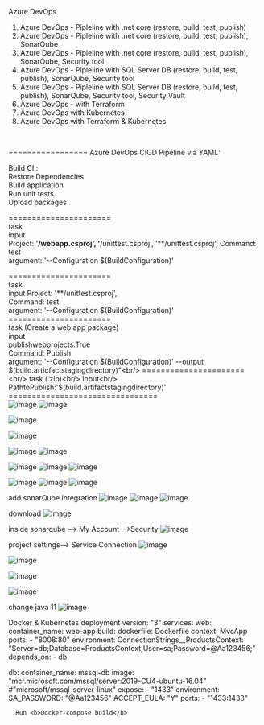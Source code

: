 Azure DevOps

1) Azure DevOps - Pipleline with .net core (restore, build, test, publish) <br/>
2) Azure DevOps - Pipleline with .net core (restore, build, test, publish), SonarQube<br/>
3) Azure DevOps - Pipleline with .net core (restore, build, test, publish), SonarQube, Security tool<br/>
4) Azure DevOps - Pipleline with SQL Server DB (restore, build, test, publish), SonarQube, Security tool<br/>
5) Azure DevOps - Pipleline with SQL Server DB (restore, build, test, publish), SonarQube, Security tool, Security Vault<br/>
6) Azure DevOps - with Terraform<br/>
7) Azure DevOps with Kubernetes<br/>
8) Azure DevOps with Terraform & Kubernetes<br/>
<br/>

=================
Azure DevOps CICD Pipeline via YAML:<br/>

Build CI :<br/>
Restore Dependencies<br/>
Build application<br/>
Run unit tests<br/>
Upload packages<br/>

======================<br/>
task <br/>
 input<br/>
   Project: '**/webapp.csproj', '**/unittest.csproj', '**/unittest.csproj', Command: test<br/>
   argument: '--Configuration $(BuildConfiguration)'<br/>

======================<br/>
task <br/>
 input
   Project:  '**/unittest.csproj', <br/>
   Command: test<br/>
   argument: '--Configuration $(BuildConfiguration)'<br/>
======================<br/>
task  (Create a web app package)<br/>
 input<br/>
   publishwebprojects:True<br/>
   Command: Publish<br/>
   argument: '--Configuration $(BuildConfiguration)' --output $(build.articfactstagingdirectory)"<br/>
======================<br/>
task  (.zip)<br/>
 input<br/>
    PathtoPublish:'$(build.artifactstagingdirectory)'<br/>
================================<br/>
![image](https://user-images.githubusercontent.com/43515480/232720861-acb676cc-886c-4029-999e-bf62f2bd067a.png)
![image](https://user-images.githubusercontent.com/43515480/232720888-4fc743ce-797c-4689-a5e5-a40c38170da4.png)

![image](https://user-images.githubusercontent.com/43515480/232720725-17076258-2de3-4130-a0c7-1e130b8e3d27.png)





![image](https://user-images.githubusercontent.com/43515480/232722724-a023fc19-41b2-4321-af30-b819e71e1923.png)

![image](https://user-images.githubusercontent.com/43515480/232724090-2132ff46-ae33-45fc-bf7b-6879004e6415.png)
![image](https://user-images.githubusercontent.com/43515480/232724242-b1dfcc1e-05ea-4f00-aee1-dafcd6970119.png)

![image](https://user-images.githubusercontent.com/43515480/232724392-6eb2be6f-080d-46cf-ac03-93288e9031ac.png)
![image](https://user-images.githubusercontent.com/43515480/232724466-5552655f-87fe-4566-a548-6dba651c0aa8.png)
![image](https://user-images.githubusercontent.com/43515480/232724520-bfd57092-287c-4c7e-a430-a636007abb8b.png)

![image](https://user-images.githubusercontent.com/43515480/232724662-76471b3f-38e0-4fa0-8caa-5c7344d2b5aa.png)
![image](https://user-images.githubusercontent.com/43515480/232724697-1334dc4e-37d9-48f6-81c8-7ad5bd901ffd.png)
![image](https://user-images.githubusercontent.com/43515480/232724756-0d7924ed-7cfb-4421-92d1-13f0b9516507.png)

add sonarQube integration
![image](https://user-images.githubusercontent.com/43515480/232734094-188c0dfa-52f2-4fe3-93f4-f5a5cd2d2dda.png)
![image](https://user-images.githubusercontent.com/43515480/232734211-4abbc267-0360-432e-a814-590a7512cb1a.png)
![image](https://user-images.githubusercontent.com/43515480/232735059-bd766cfa-1750-498a-bac8-0cfd45871527.png)

download
![image](https://user-images.githubusercontent.com/43515480/232735082-08226255-6272-41bf-9bff-5bbfa617b0ea.png)

inside sonarqube --> My Account -->Security
![image](https://user-images.githubusercontent.com/43515480/232739650-b7a24f17-77ae-4e4e-b5d7-0b5bdcb7be92.png)

project settings--> Service Connection
![image](https://user-images.githubusercontent.com/43515480/232740037-1c38501e-ada1-412b-ad0b-9f100d8d8386.png)

![image](https://user-images.githubusercontent.com/43515480/232740567-94925e14-f9b9-4112-b841-fcba5c39daa6.png)

![image](https://user-images.githubusercontent.com/43515480/232746970-7d5960df-9b00-4211-a297-8457665739f1.png)

![image](https://user-images.githubusercontent.com/43515480/232747041-ab5daada-cda0-44fd-bf80-fd74d48e6f0c.png)

change java 11
![image](https://user-images.githubusercontent.com/43515480/232747184-3793e03f-361a-4f83-9765-0b044c28ed75.png)


Docker & Kubernetes deployment
version: "3"
services:
  web:
    container_name: web-app
    build: 
      dockerfile: Dockerfile
      context: MvcApp
    ports:
      - "8008:80"
    environment:
      ConnectionStrings__ProductsContext: "Server=db;Database=ProductsContext;User=sa;Password=@Aa123456;"
    depends_on:
      - db

  db:
    container_name: mssql-db
    image: "mcr.microsoft.com/mssql/server:2019-CU4-ubuntu-16.04" #"microsoft/mssql-server-linux"
    expose:
      - "1433"
    environment:
      SA_PASSWORD: "@Aa123456"
      ACCEPT_EULA: "Y"
    ports:
      - "1433:1433"
      
      Run <b>Docker-compose build</b>

